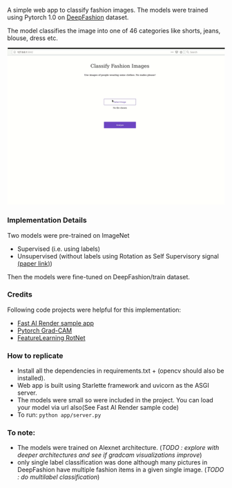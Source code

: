 A simple web app to classify fashion images.
The models were trained using Pytorch 1.0 on [DeepFashion](http://mmlab.ie.cuhk.edu.hk/projects/DeepFashion.html) dataset.

The model classifies the image into one of 46 categories like shorts, jeans, blouse, dress etc.

![demo](/results.gif)

### Implementation Details
Two models were pre-trained on ImageNet 
* Supervised (i.e. using labels)
* Unsupervised (without labels using Rotation as Self Supervisory signal [(paper link)](https://openreview.net/forum?id=S1v4N2l0-))

Then the models were fine-tuned on DeepFashion/train dataset.

### Credits
Following code projects were helpful for this implementation:

* [Fast AI Render sample app](https://github.com/render-examples/fastai-v3)
* [Pytorch Grad-CAM](https://github.com/jacobgil/pytorch-grad-cam)
* [FeatureLearning RotNet](https://github.com/gidariss/FeatureLearningRotNet)

### How to replicate
* Install all the dependencies in requirements.txt + (opencv should also be installed). 
* Web app is built using Starlette framework and uvicorn as the ASGI server.
* The models were small so were included in the project. You can load your model via url also(See Fast AI Render sample code)
* To run: ```python app/server.py```

### To note:
* The models were trained on Alexnet architecture. (_TODO : explore with deeper architectures and see if gradcam visualizations improve_)
* only single label classification was done although many pictures in DeepFashion have multiple fashion items in a given single image. (_TODO : do multilabel classification_)
